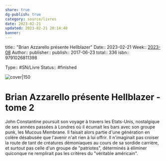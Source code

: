 ```yaml
---
share: true 
dg-publish: true
category: source/livres
date: 2023-02-21
updated: 2023-02-21 20:14:40
banner: 
---
```

title:: "Brian Azzarello présente Hellblazer"
Date:: 2023-02-21
Week:: [2023-08](../../week/2023-08.md)
Author:: [](.md)
publisher:: 
publish:: 2017-06-23
total:: 336
isbn::  9791026811398


Type:: #SN/Livre 
Status:: #finished 

![cover|150]()

# Brian Azzarello présente Hellblazer - tome 2

John Constantine poursuit son voyage à travers les Etats-Unis, nostalgique de ses années passées à Londres où il écumait les bars avec son groupe punk, les Mucous Membrane. Il faisait alors partie d'une génération en colère désabusée que l'avenir n'ait rien à lui offrir. Il n'imaginait pas croiser la route de tant de créatures démoniaques au cours de sa sordide carrière, et surtout pas celle d'un groupe de "patriotes", déterminés à éliminer quiconque ne remplirait pas les critères du "véritable américain".